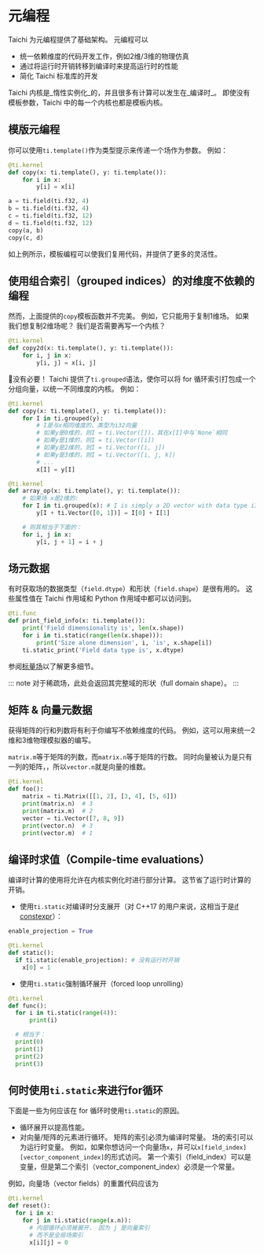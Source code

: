 # 元编程

Taichi 为元编程提供了基础架构。 元编程可以

- 统一依赖维度的代码开发工作，例如2维/3维的物理仿真
- 通过将运行时开销转移到编译时来提高运行时的性能
- 简化 Taichi 标准库的开发

Taichi 内核是_惰性实例化_的，并且很多有计算可以发生在_编译时_。 即使没有模板参数，Taichi 中的每一个内核也都是模板内核。

## 模版元编程

你可以使用`ti.template()`作为类型提示来传递一个场作为参数。 例如：

```python {2}
@ti.kernel
def copy(x: ti.template(), y: ti.template()):
    for i in x:
        y[i] = x[i]

a = ti.field(ti.f32, 4)
b = ti.field(ti.f32, 4)
c = ti.field(ti.f32, 12)
d = ti.field(ti.f32, 12)
copy(a, b)
copy(c, d)
```

如上例所示，模板编程可以使我们复用代码，并提供了更多的灵活性。

## 使用组合索引（grouped indices）的对维度不依赖的编程

然而，上面提供的`copy`模板函数并不完美。 例如，它只能用于复制1维场。 如果我们想复制2维场呢？ 我们是否需要再写一个内核？

```python
@ti.kernel
def copy2d(x: ti.template(), y: ti.template()):
    for i, j in x:
        y[i, j] = x[i, j]
```

:tada:没有必要！ Taichi 提供了`ti.grouped`语法，使你可以将 for 循环索引打包成一个分组向量，以统一不同维度的内核。 例如：

```python {3-10,15-16}
@ti.kernel
def copy(x: ti.template(), y: ti.template()):
    for I in ti.grouped(y):
        # I是与x相同维度的、类型为i32向量
        # 如果y是0维的，则I = ti.Vector([])，其在x[I]中与`None`相同
        # 如果y是1维的，则I = ti.Vector([i])
        # 如果y是2维的，则I = ti.Vector([i, j])
        # 如果y是3维的，则I = ti.Vector([i, j, k])
        # ...
        x[I] = y[I]

@ti.kernel
def array_op(x: ti.template(), y: ti.template()):
    # 如果场 x是2维的:
    for I in ti.grouped(x): # I is simply a 2D vector with data type i32
        y[I + ti.Vector([0, 1])] = I[0] + I[1]

    # 则其相当于下面的：
    for i, j in x:
        y[i, j + 1] = i + j
```

## 场元数据

有时获取场的数据类型（`field.dtype`）和形状（`field.shape`）是很有用的。 这些属性值在 Taichi 作用域和 Python 作用域中都可以访问到。

```python {2-6}
@ti.func
def print_field_info(x: ti.template()):
    print('Field dimensionality is', len(x.shape))
    for i in ti.static(range(len(x.shape))):
        print('Size alone dimension', i, 'is', x.shape[i])
    ti.static_print('Field data type is', x.dtype)
```

参阅[标量场](../api/scalar_field.md)以了解更多细节。

::: note
对于稀疏场，此处会返回其完整域的形状（full domain shape）。
:::

## 矩阵 & 向量元数据

获得矩阵的行和列数将有利于你编写不依赖维度的代码。 例如，这可以用来统一2维和3维物理模拟器的编写。

`matrix.m`等于矩阵的列数，而`matrix.n`等于矩阵的行数。 同时向量被认为是只有一列的矩阵，，所以`vector.n`就是向量的维数。

```python {4-5,7-8}
@ti.kernel
def foo():
    matrix = ti.Matrix([[1, 2], [3, 4], [5, 6]])
    print(matrix.n)  # 3
    print(matrix.m)  # 2
    vector = ti.Vector([7, 8, 9])
    print(vector.n)  # 3
    print(vector.m)  # 1
```

## 编译时求值（Compile-time evaluations）

编译时计算的使用将允许在内核实例化时进行部分计算。 这节省了运行时计算的开销。

- 使用`ti.static`对编译时分支展开（对 C++17 的用户来说，这相当于是[if constexpr](https://en.cppreference.com/w/cpp/language/if)）：

```python {5}
enable_projection = True

@ti.kernel
def static():
  if ti.static(enable_projection): # 没有运行时开销
    x[0] = 1
```

- 使用`ti.static`强制循环展开（forced loop unrolling）

```python {3}
@ti.kernel
def func():
  for i in ti.static(range(4)):
      print(i)

  # 相当于：
  print(0)
  print(1)
  print(2)
  print(3)
```

## 何时使用`ti.static`来进行for循环

下面是一些为何应该在 for 循环时使用`ti.static`的原因。

- 循环展开以提高性能。
- 对向量/矩阵的元素进行循环。 矩阵的索引必须为编译时常量。 场的索引可以为运行时变量。 例如，如果你想访问一个向量场`x`，并可以`x[field_index][vector_component_index]`的形式访问。 第一个索引（field_index）可以是变量，但是第二个索引（vector_component_index）必须是一个常量。

例如，向量场（vector fields）的重置代码应该为

```python {4}
@ti.kernel
def reset():
  for i in x:
    for j in ti.static(range(x.n)):
      # 内部循环必须被展开， 因为 j 是向量索引
      # 而不是全局场索引
      x[i][j] = 0
```
